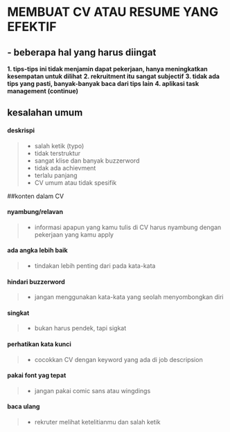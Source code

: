 # MEMBUAT CV ATAU RESUME YANG EFEKTIF

## - beberapa hal yang harus diingat
**1. tips-tips ini tidak menjamin dapat pekerjaan, hanya meningkatkan kesempatan untuk dilihat**
**2. rekruitment itu sangat subjectif**
**3. tidak ada tips yang pasti, banyak-banyak baca dari tips lain**
**4. aplikasi task management (continue)**

## kesalahan umum
#### deskrispi
>- salah ketik (typo)
>- tidak terstruktur
>- sangat klise dan banyak buzzerword
>- tidak ada achievment
>- terlalu panjang
>- CV umum atau tidak spesifik 

##konten dalam CV
#### nyambung/relavan
>- informasi apapun yang kamu tulis di CV harus nyambung dengan pekerjaan yang kamu apply

#### ada angka lebih baik
>- tindakan lebih penting dari pada kata-kata

#### hindari buzzerword
>- jangan menggunakan kata-kata yang seolah menyombongkan diri

#### singkat
>- bukan harus pendek, tapi sigkat

#### perhatikan kata kunci
>- cocokkan CV dengan keyword yang ada di job descripsion

#### pakai font yag tepat
>- jangan pakai comic sans atau wingdings

#### baca ulang
>- rekruter melihat ketelitianmu dan salah ketik


   [git-repo-url]: <https://github.com/joemccann/dillinger.git>
   [john gruber]: <http://daringfireball.net>
   [df1]: <http://daringfireball.net/projects/markdown/>
   [markdown-it]: <https://github.com/markdown-it/markdown-it>
   [Ace Editor]: <http://ace.ajax.org>
   [node.js]: <http://nodejs.org>
   [Twitter Bootstrap]: <http://twitter.github.com/bootstrap/>
   [jQuery]: <http://jquery.com>
   [@tjholowaychuk]: <http://twitter.com/tjholowaychuk>
   [express]: <http://expressjs.com>
   [AngularJS]: <http://angularjs.org>
   [Gulp]: <http://gulpjs.com>

   [PlDb]: <https://github.com/joemccann/dillinger/tree/master/plugins/dropbox/README.md>
   [PlGh]: <https://github.com/joemccann/dillinger/tree/master/plugins/github/README.md>
   [PlGd]: <https://github.com/joemccann/dillinger/tree/master/plugins/googledrive/README.md>
   [PlOd]: <https://github.com/joemccann/dillinger/tree/master/plugins/onedrive/README.md>
   [PlMe]: <https://github.com/joemccann/dillinger/tree/master/plugins/medium/README.md>
   [PlGa]: <https://github.com/RahulHP/dillinger/blob/master/plugins/googleanalytics/README.md>
